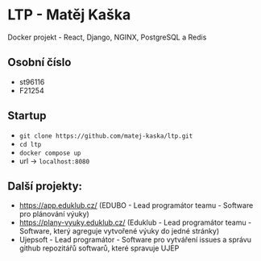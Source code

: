 # LTP - Matěj Kaška

Docker projekt - React, Django, NGINX, PostgreSQL a Redis

## Osobní číslo
- st96116
- F21254

## Startup
- ``git clone https://github.com/matej-kaska/ltp.git``
- ``cd ltp``
- ``docker compose up``
- url -> ``localhost:8080``

## Další projekty:
- https://app.eduklub.cz/ (EDUBO - Lead programátor teamu - Software pro plánování výuky)
- https://plany-vyuky.eduklub.cz/ (Eduklub - Lead programátor teamu - Software, který agreguje vytvořené výuky do jedné stránky)
- Ujepsoft - Lead programátor - Software pro vytváření issues a správu github repozitářů softwarů, které spravuje UJEP

